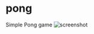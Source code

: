 # pong
Simple Pong game
![screenshot](https://user-images.githubusercontent.com/50113423/137897980-8c4d9779-3c18-46da-b2f3-8ca2595cef8f.png)
